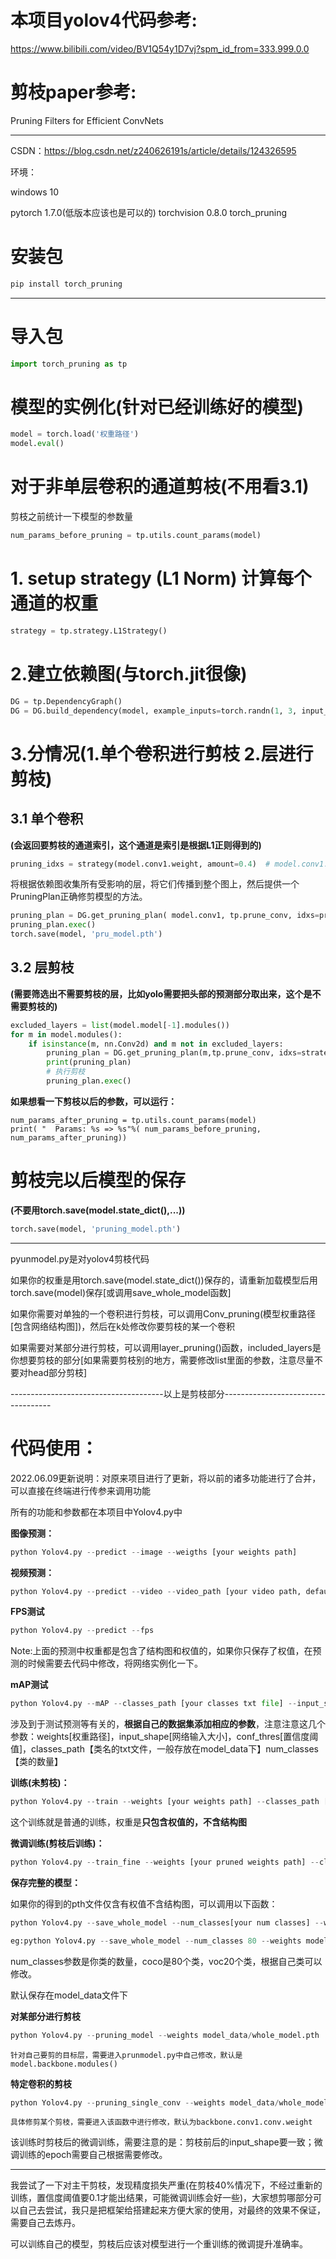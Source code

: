 # 本项目yolov4代码参考:

https://www.bilibili.com/video/BV1Q54y1D7vj?spm_id_from=333.999.0.0

# 剪枝paper参考:

Pruning Filters for Efficient ConvNets

------

CSDN：https://blog.csdn.net/z240626191s/article/details/124326595

环境：

windows 10

pytorch 1.7.0(低版本应该也是可以的)
torchvision 0.8.0
torch_pruning

# 安装包
```python
pip install torch_pruning
```



------------------------------------------------------

# 导入包
```python
import torch_pruning as tp
```



# 模型的实例化(针对已经训练好的模型)
```python
model = torch.load('权重路径')
model.eval()
```


# 对于非单层卷积的通道剪枝(不用看3.1)
剪枝之前统计一下模型的参数量

```python
num_params_before_pruning = tp.utils.count_params(model)
```



# 1. setup strategy (L1 Norm) 计算每个通道的权重
```python
strategy = tp.strategy.L1Strategy()
```



# 2.建立依赖图(与torch.jit很像)
```python
DG = tp.DependencyGraph()
DG = DG.build_dependency(model, example_inputs=torch.randn(1, 3, input_size[0], input_size[1])) # input_size是网络的输入大小
```



# 3.分情况(1.单个卷积进行剪枝 2.层进行剪枝)

## 3.1 单个卷积

**(会返回要剪枝的通道索引，这个通道是索引是根据L1正则得到的)**

```python
pruning_idxs = strategy(model.conv1.weight, amount=0.4)  # model.conv1.weigth是对特定的卷积进行剪枝,amount是剪枝率
```

将根据依赖图收集所有受影响的层，将它们传播到整个图上，然后提供一个PruningPlan正确修剪模型的方法。

```python
pruning_plan = DG.get_pruning_plan( model.conv1, tp.prune_conv, idxs=pruning_idxs )
pruning_plan.exec()
torch.save(model, 'pru_model.pth')
```



## 3.2 层剪枝

**(需要筛选出不需要剪枝的层，比如yolo需要把头部的预测部分取出来，这个是不需要剪枝的)**

```python
excluded_layers = list(model.model[-1].modules())
for m in model.modules():
    if isinstance(m, nn.Conv2d) and m not in excluded_layers:
        pruning_plan = DG.get_pruning_plan(m,tp.prune_conv, idxs=strategy(m.weight, amount=0.4))
        print(pruning_plan)
        # 执行剪枝
        pruning_plan.exec()
```



**如果想看一下剪枝以后的参数，可以运行：**

```
num_params_after_pruning = tp.utils.count_params(model)
print( "  Params: %s => %s"%( num_params_before_pruning, num_params_after_pruning))
```


# 剪枝完以后模型的保存

**(不要用torch.save(model.state_dict(),...))**

```python
torch.save(model, 'pruning_model.pth')
```



------------------------------------------------------------------------------------
pyunmodel.py是对yolov4剪枝代码

如果你的权重是用torch.save(model.state_dict())保存的，请重新加载模型后用torch.save(model)保存[或调用save_whole_model函数]

如果你需要对单独的一个卷积进行剪枝，可以调用Conv_pruning(模型权重路径[包含网络结构图])，然后在k处修改你要剪枝的某一个卷积

如果需要对某部分进行剪枝，可以调用layer_pruning()函数，included_layers是你想要剪枝的部分[如果需要剪枝别的地方，需要修改list里面的参数，注意尽量不要对head部分剪枝]

--------------------------------------以上是剪枝部分-----------------------------------

# 代码使用：

2022.06.09更新说明：对原来项目进行了更新，将以前的诸多功能进行了合并，可以直接在终端进行传参来调用功能

所有的功能和参数都在本项目中Yolov4.py中

**图像预测：**

```python
python Yolov4.py --predict --image --weigths [your weights path]
```

**视频预测：**

```python
python Yolov4.py --predict --video --video_path [your video path, default is 0] --weigths [your weights path]
```

**FPS测试**

```python
python Yolov4.py --predict --fps
```

Note:上面的预测中权重都是包含了结构图和权值的，如果你只保存了权值，在预测的时候需要去代码中修改，将网络实例化一下。

**mAP测试**

```python
python Yolov4.py --mAP --classes_path [your classes txt file] --input_shape [416/608] --conf_thres 
```

涉及到于测试预测等有关的，**根据自己的数据集添加相应的参数**，注意注意这几个参数：weights[权重路径]，input_shape[网络输入大小]，conf_thres[置信度阈值]，classes_path【类名的txt文件，一般存放在model_data下】num_classes【类的数量】

**训练(未剪枝)：**

```python
python Yolov4.py --train --weights [your weights path] --classes_path [your classes path] --input_shape [416/608]
```

这个训练就是普通的训练，权重是**只包含权值的，不含结构图**

**微调训练(剪枝后训练)：**

```python
python Yolov4.py --train_fine --weights [your pruned weights path] --classes_path [your classes path] --input_shape [416/608]
```



**保存完整的模型：**

如果你的得到的pth文件仅含有权值不含结构图，可以调用以下函数：

```python
python Yolov4.py --save_whole_model --num_classes[your num classes] --weights [only weights path]
```

```python
eg:python Yolov4.py --save_whole_model --num_classes 80 --weights model_data/yolo4_weights.pth
```

num_classes参数是你类的数量，coco是80个类，voc20个类，根据自己类可以修改。

默认保存在model_data文件下



**对某部分进行剪枝**

```python
python Yolov4.py --pruning_model --weights model_data/whole_model.pth
```

```
针对自己要剪的目标层，需要进入prunmodel.py中自己修改，默认是model.backbone.modules()
```



**特定卷积的剪枝**

```python
python Yolov4.py --pruning_single_conv --weights model_data/whole_model.pth
```

```
具体修剪某个剪枝，需要进入该函数中进行修改，默认为backbone.conv1.conv.weight
```



该训练时剪枝后的微调训练，需要注意的是：剪枝前后的input_shape要一致；微调训练的epoch需要自己根据需要修改。

------

我尝试了一下对主干剪枝，发现精度损失严重(在剪枝40%情况下，不经过重新的训练，置信度阈值要0.1才能出结果，可能微调训练会好一些)，大家想剪哪部分可以自己去尝试，我只是把框架给搭建起来方便大家的使用，对最终的效果不保证，需要自己去炼丹。

可以训练自己的模型，剪枝后应该对模型进行一个重训练的微调提升准确率。

